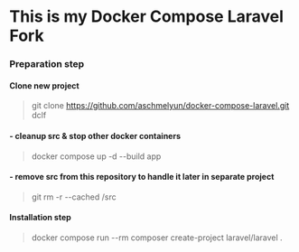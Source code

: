 # This is my Docker Compose Laravel Fork

### Preparation step

#### Clone new project
> git clone https://github.com/aschmelyun/docker-compose-laravel.git dclf

#### - cleanup src & stop other docker containers
> docker compose up -d --build app

#### - remove src from this repository to handle it later in separate project
> git rm -r --cached /src

#### Installation step
> docker compose run --rm composer create-project laravel/laravel .